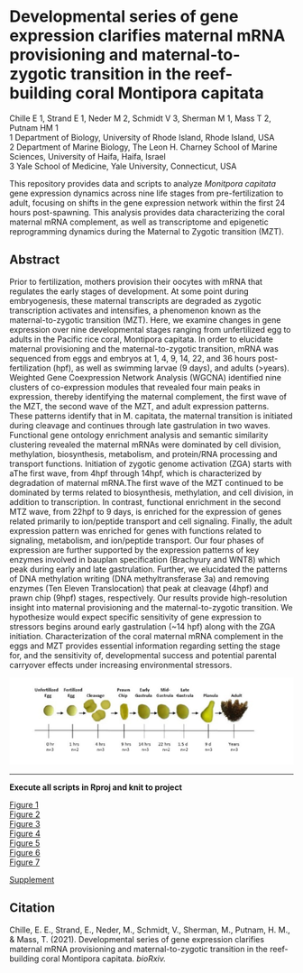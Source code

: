 # Developmental series of gene expression clarifies maternal mRNA provisioning and maternal-to-zygotic transition in the reef-building coral Montipora capitata

Chille E 1, Strand E 1, Neder M 2, Schmidt V 3, Sherman M 1, Mass T 2, Putnam HM 1  
1 Department of Biology, University of Rhode Island, Rhode Island, USA  
2 Department of Marine Biology, The Leon H. Charney School of Marine Sciences, University of Haifa, Haifa, Israel  
3 Yale School of Medicine, Yale University, Connecticut, USA  

This repository provides data and scripts to analyze *Monitpora capitata* gene expression dynamics across nine life stages from pre-fertilization to adult, focusing on shifts in the gene expression network within the first 24 hours post-spawning. This analysis provides data characterizing the coral maternal mRNA complement, as well as transcriptome and epigenetic reprogramming dynamics during the Maternal to Zygotic transition (MZT).

## Abstract

Prior to fertilization, mothers provision their oocytes with mRNA that regulates the early stages of development. At some point during embryogenesis, these maternal transcripts are degraded as zygotic transcription activates and intensifies, a phenomenon known as the maternal-to-zygotic transition (MZT). Here, we examine changes in gene expression over nine developmental stages ranging from unfertilized egg to adults in the Pacific rice coral, Montipora capitata. In order to elucidate maternal provisioning and the maternal-to-zygotic transition, mRNA was sequenced from eggs and embryos at 1, 4, 9, 14, 22, and 36 hours post-fertilization (hpf), as well as swimming larvae (9 days), and adults (>years). Weighted Gene Coexpression Network Analysis (WGCNA) identified nine clusters of co-expression modules that revealed four main peaks in expression, thereby identifying the maternal complement, the first wave of the MZT, the second wave of the MZT, and adult expression patterns. These patterns identify that in M. capitata, the maternal transition is initiated during cleavage and continues through late gastrulation in two waves. Functional gene ontology enrichment analysis and semantic similarity clustering revealed the maternal mRNAs were dominated by cell division, methylation, biosynthesis, metabolism, and protein/RNA processing and transport functions. Initiation of zygotic genome activation (ZGA) starts with aThe first wave, from 4hpf through 14hpf, which is characterized by degradation of maternal mRNA.The first wave of the MZT continued to be dominated by terms related to biosynthesis, methylation, and cell division, in addition to transcription. In contrast, functional enrichment in the second MTZ wave, from 22hpf to 9 days, is enriched for the expression of genes related primarily to ion/peptide transport and cell signaling. Finally, the adult expression pattern was enriched for genes with functions related to signaling, metabolism, and ion/peptide transport. Our four phases of expression are further supported by the expression patterns of key enzymes involved in bauplan specification (Brachyury and WNT8) which peak during early and late gastrulation. Further, we elucidated the patterns of DNA methylation writing (DNA methyltransferase 3a) and removing enzymes (Ten Eleven Translocation) that peak at cleavage (4hpf) and prawn chip (9hpf) stages, respectively.  Our results provide high-resolution insight into maternal provisioning and the maternal-to-zygotic transition. We hypothesize would expect specific sensitivity of gene expression to stressors begins around early gastrulation (~14 hpf) along with the ZGA initiation. Characterization of the coral maternal mRNA complement in the eggs and MZT provides essential information regarding setting the stage for, and the sensitivity of, developmental success and potential parental carryover effects under increasing environmental stressors.

![](https://github.com/echille/Mcapitata_Developmental_Gene_Expression_Timeseries/blob/master/Final_figures/Fig1.jpg?raw=true)


---

**Execute all scripts in Rproj and knit to project**

[Figure 1](https://github.com/echille/Mcapitata_Developmental_Gene_Expression_Timeseries/blob/master/Final_figures/Fig1.jpg?raw=true)  
[Figure 2](https://github.com/echille/Mcapitata_Developmental_Gene_Expression_Timeseries/blob/master/Final_figures/Fig2.jpg?raw=true)  
[Figure 3](https://raw.githubusercontent.com/echille/Mcapitata_Developmental_Gene_Expression_Timeseries/master/Final_figures/Fig3.jpg)  
[Figure 4](https://raw.githubusercontent.com/echille/Mcapitata_Developmental_Gene_Expression_Timeseries/master/Final_figures/Fig4.jpg)  
[Figure 5](https://raw.githubusercontent.com/echille/Mcapitata_Developmental_Gene_Expression_Timeseries/master/Final_figures/Fig5.jpg)  
[Figure 6](https://github.com/echille/Mcapitata_Developmental_Gene_Expression_Timeseries/blob/master/Final_figures/Fig6-annot.png?raw=true)  
[Figure 7](https://github.com/echille/Mcapitata_Developmental_Gene_Expression_Timeseries/blob/master/Final_figures/Fig7_annot.png?raw=true)  

[Supplement](https://www.biorxiv.org/content/biorxiv/early/2021/04/14/2021.04.14.439692/DC1/embed/media-1.docx?download=true)  

## Citation
Chille, E. E., Strand, E., Neder, M., Schmidt, V., Sherman, M., Putnam, H. M., & Mass, T. (2021). Developmental series of gene expression clarifies maternal mRNA provisioning and maternal-to-zygotic transition in the reef-building coral Montipora capitata. *bioRxiv.*
